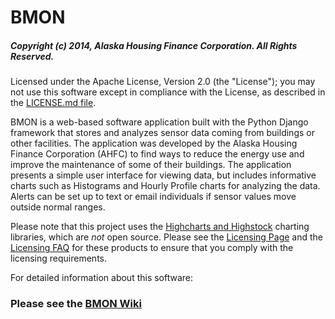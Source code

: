 # BMON

##### Copyright (c) 2014, Alaska Housing Finance Corporation.  All Rights Reserved.

Licensed under the Apache License, Version 2.0 (the "License");
you may not use this software except in compliance with the License,
as described in the [LICENSE.md file](LICENSE.md).

BMON is a web-based software application built with the Python Django framework that stores and analyzes sensor data coming from buildings or other facilities. The application was developed by the Alaska Housing Finance Corporation (AHFC) to find ways to reduce the energy use and improve the maintenance of some of their buildings. The application presents a simple user interface for viewing data, but includes informative charts such as Histograms and Hourly Profile charts for analyzing the data. Alerts can be set up to text or email individuals if sensor values move outside normal ranges.

Please note that this project uses the [Highcharts and Highstock](http://www.highcharts.com/) charting libraries, which are *not* open source.  Please see the [Licensing Page](http://shop.highsoft.com/highcharts.html) and the [Licensing FAQ](http://shop.highsoft.com/faq#licensing-faq) for these products to ensure that you comply with the licensing requirements.

For detailed information about this software: 

### Please see the [BMON Wiki](../../wiki)

